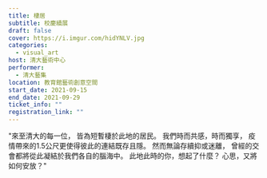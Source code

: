 ```yaml
---
title: 棲居
subtitle: 校慶續展
draft: false
cover: https://i.imgur.com/hidYNLV.jpg
categories:
  - visual_art
host: 清大藝術中心
performer:
  - 清大藝集
location: 教育館藝術創意空間
start_date: 2021-09-15
end_date: 2021-09-29
ticket_info: ""
registration_link: ""
---
```


"來至清大的每一位，
皆為短暫棲於此地的居民。
我們時而共感，時而獨享，
疫情帶來的1.5公尺更使得彼此的連結既存且隱。
然而無論存續抑或迷離，
曾經的交會都將從此凝結於我們各自的腦海中。
此地此時的你，想起了什麼？
心思，又將如何安放？"


